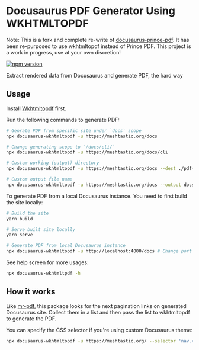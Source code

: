 # Docusaurus PDF Generator Using WKHTMLTOPDF

Note: This is a fork and complete re-write of [docusaurus-prince-pdf](https://github.com/signcl/docusaurus-prince-pdf). It has been re-purposed to use wkhtmltopdf instead of Prince PDF. This project is a work in progress, use at your own discretion!

[![npm version](https://img.shields.io/npm/v/docusaurus-wkhtmltopdf.svg?style=flat)](https://www.npmjs.com/package/docusaurus-wkhtmltopdf)

Extract rendered data from Docusaurus and generate PDF, the hard way

## Usage

Install [Wkhtmltopdf](https://wkhtmltopdf.org) first.

Run the following commands to generate PDF:

```bash
# Genrate PDF from specific site under `docs` scope
npx docusaurus-wkhtmltopdf -u https://meshtastic.org/docs

# Change generating scope to `/docs/cli/`
npx docusaurus-wkhtmltopdf -u https://meshtastic.org/docs/cli

# Custom working (output) directory
npx docusaurus-wkhtmltopdf -u https://meshtastic.org/docs --dest ./pdf-output

# Custom output file name
npx docusaurus-wkhtmltopdf -u https://meshtastic.org/docs --output docs.pdf
```

To generate PDF from a local Docusaurus instance. You need to first build the site locally:

```bash
# Build the site
yarn build

# Serve built site locally
yarn serve

# Generate PDF from local Docusaurus instance
npx docusaurus-wkhtmltopdf -u http://localhost:4000/docs # Change port to your serving port
```

See help screen for more usages:

```bash
npx docusaurus-wkhtmltpdf -h
```

## How it works

Like [mr-pdf](https://github.com/kohheepeace/mr-pdf), this package looks for the next pagination links on generated Docusaurus site. Collect them in a list and then pass the list to wkhtmltopdf to generate the PDF.

You can specify the CSS selector if you're using custom Docusaurus theme:

```bash
npx docusaurus-wkhtmltopdf -u https://meshtastic.org/ --selector 'nav.custom-pagination-item--next > a'
```

